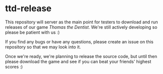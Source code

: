 # ttd-release
This repository will server as the main point for testers to download and
run releases of our game *Thomas the Dentist*. We're still actively developing
so please be patient with us :)

If you find any bugs or have any questions, please create an issue on this
repository so that we may look into it.

Once we're ready, we're planning to release the source code, but until then
please download the game and see if you can beat your friends' highest scores :)
